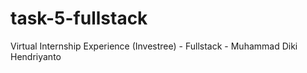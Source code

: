 # task-5-fullstack
Virtual Internship Experience (Investree) - Fullstack - Muhammad Diki Hendriyanto

